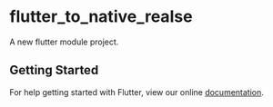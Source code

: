 # flutter_to_native_realse

A new flutter module project.

## Getting Started

For help getting started with Flutter, view our online
[documentation](https://flutter.dev/).

